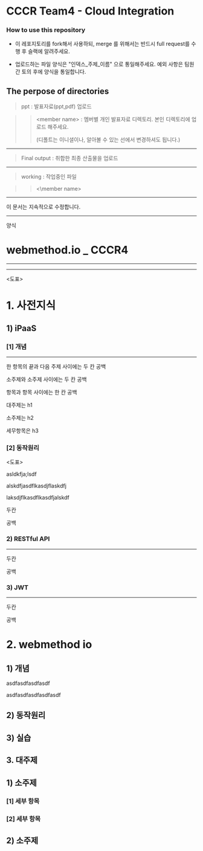 # CCCR Team4 - Cloud Integration

### How to use this repository

- 이 레포지토리를 fork해서 사용하되, merge 를 위해서는 반드시 full request를 수행 후 슬랙에 알려주세요.

- 업로드하는 파일 양식은 "인덱스\_주제\_이름" 으로 통일해주세요. 예외 사항은 팀원간 토의 후에 양식을 통일합니다.

  



## The perpose of directories

> ppt : 발표자료(ppt,pdf) 업로드

> >\<member name\> : 멤버별 개인 발표자료 디렉토리. 본인 디렉토리에 업로드 해주세요.
> >
> >(디폴트는 이니셜이나, 알아볼 수 있는 선에서 변경하셔도 됩니다.)



---



> Final output : 취합한 최종 산출물을 업로드



---



> working : 작업중인 파일

>> <\member name\>


___
이 문서는 지속적으로 수정합니다.


---
양식
# webmethod\.io **_ CCCR4**

------



---



<도표>

# 1. 사전지식

## 1) iPaaS

### [1] 개념

---

한 항목의 끝과 다음 주제 사이에는 두 칸 공백

소주제와 소주제 사이에는 두 칸 공백

항목과 항목 사이에는 한 칸 공백

대주제는 h1

소주제는 h2

세무항목은 h3



### [2] 동작원리

<도표>

asldkfja;lsdf

alskdfjasdflkasdjflaskdfj

laksdjflkasdflkasdfjalskdf

두칸

공백

### **2) RESTful API**

---

두칸

공백

### **3) JWT**

---

두칸

공백

# **2. webmethod io**

## **1) 개념**

asdfasdfasdfasdf

asdfasdfasdfasdfasdf





## 2) 동작원리





## 3) 실습





## 3. 대주제

## 1) 소주제

### [1] 세부 항목

### [2] 세부 항목

## 2) 소주제
